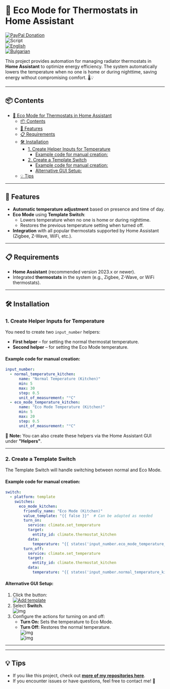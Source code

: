# 🌿 Eco Mode for Thermostats in Home Assistant  

[![PayPal Donation](https://img.shields.io/badge/PayPal-Donate-blue?logo=paypal)](https://www.paypal.com/donate/?hosted_button_id=AAWFZVF2XCP5A)  
![Script](https://img.shields.io/badge/logo-yaml-green?logo=yaml)  
[![English](https://img.shields.io/badge/ENGLISH-language-green?logo=translate&labelColor=gray&style=flat-square)](README.md)  
[![Bulgarian](https://img.shields.io/badge/BULGARIAN-език-green?logo=translate&labelColor=gray&style=flat-square&link=https://example.com/bg)](BG.md)  

This project provides automation for managing radiator thermostats in **Home Assistant** to optimize energy efficiency. The system automatically lowers the temperature when no one is home or during nighttime, saving energy without compromising comfort. 🌡️💡  

---

## 📦 Contents  

- [🌿 Eco Mode for Thermostats in Home Assistant](#-eco-mode-for-thermostats-in-home-assistant)
	- [📦 Contents](#-contents)
	- [🌟 Features](#-features)
	- [📋 Requirements](#-requirements)
	- [🛠️ Installation](#️-installation)
		- [1. Create Helper Inputs for Temperature](#1-create-helper-inputs-for-temperature)
			- [Example code for manual creation:](#example-code-for-manual-creation)
		- [2. Create a Template Switch](#2-create-a-template-switch)
			- [Example code for manual creation:](#example-code-for-manual-creation-1)
			- [Alternative GUI Setup:](#alternative-gui-setup)
	- [💡 Tips](#-tips)

---

## 🌟 Features  

- **Automatic temperature adjustment** based on presence and time of day.  
- **Eco Mode** using **Template Switch**:  
  - Lowers temperature when no one is home or during nighttime.  
  - Restores the previous temperature setting when turned off.  
- **Integration** with all popular thermostats supported by Home Assistant (Zigbee, Z-Wave, WiFi, etc.).  

---

## 📋 Requirements  

- **Home Assistant** (recommended version 2023.x or newer).  
- Integrated **thermostats** in the system (e.g., Zigbee, Z-Wave, or WiFi thermostats).  

---

## 🛠️ Installation  

### 1. Create Helper Inputs for Temperature  

You need to create two `input_number` helpers:  
- **First helper** – for setting the normal thermostat temperature.  
- **Second helper** – for setting the Eco Mode temperature.  

#### Example code for manual creation:  

```yaml
input_number:
  - normal_temperature_kitchen:
      name: "Normal Temperature (Kitchen)"
      min: 5
      max: 30
      step: 0.5
      unit_of_measurement: "°C"
  - eco_mode_temperature_kitchen:
      name: "Eco Mode Temperature (Kitchen)"
      min: 5
      max: 20
      step: 0.5
      unit_of_measurement: "°C"
```

📌 **Note:** You can also create these helpers via the Home Assistant GUI under **"Helpers"**.  

---

### 2. Create a Template Switch  

The Template Switch will handle switching between normal and Eco Mode.  

#### Example code for manual creation:  

```yaml
switch:
  - platform: template
    switches:
      eco_mode_kitchen:
        friendly_name: "Eco Mode (Kitchen)"
        value_template: "{{ false }}"  # Can be adapted as needed
        turn_on:
          service: climate.set_temperature
          target:
            entity_id: climate.thermostat_kitchen
          data:
            temperature: "{{ states('input_number.eco_mode_temperature_kitchen') | float }}"
        turn_off:
          service: climate.set_temperature
          target:
            entity_id: climate.thermostat_kitchen
          data:
            temperature: "{{ states('input_number.normal_temperature_kitchen') | float }}"
```

#### Alternative GUI Setup:  

1. Click the button:  
   [![Add template](/img/button%20ADD%20Temlate.svg)](https://my.home-assistant.io/redirect/config_flow_start?domain=template)  
2. Select **Switch**.  
   ![img](/img/Template001.png)  
3. Configure the actions for turning on and off:  
   - **Turn On:** Sets the temperature to Eco Mode.  
   - **Turn Off:** Restores the normal temperature.  
   ![img](/img/Template002.png)  
   ![img](/img/Template003.png)  

---
---
## 💡 Tips  

- If you like this project, check out [**more of my repositories here**](https://github.com/Bacard1?tab=repositories).  
- If you encounter issues or have questions, feel free to contact me! 📩  

